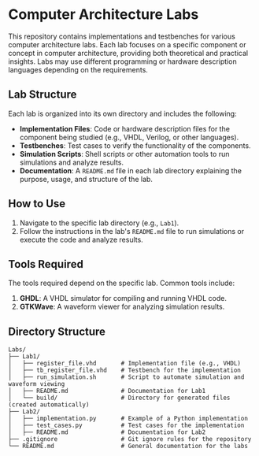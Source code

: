 # Computer Architecture Labs

This repository contains implementations and testbenches for various computer architecture labs. Each lab focuses on a specific component or concept in computer architecture, providing both theoretical and practical insights. Labs may use different programming or hardware description languages depending on the requirements.

## Lab Structure

Each lab is organized into its own directory and includes the following:

- **Implementation Files**: Code or hardware description files for the component being studied (e.g., VHDL, Verilog, or other languages).
- **Testbenches**: Test cases to verify the functionality of the components.
- **Simulation Scripts**: Shell scripts or other automation tools to run simulations and analyze results.
- **Documentation**: A `README.md` file in each lab directory explaining the purpose, usage, and structure of the lab.

## How to Use

1. Navigate to the specific lab directory (e.g., `Lab1`).
2. Follow the instructions in the lab's `README.md` file to run simulations or execute the code and analyze results.

## Tools Required

The tools required depend on the specific lab. Common tools include:

1. **GHDL**: A VHDL simulator for compiling and running VHDL code.
2. **GTKWave**: A waveform viewer for analyzing simulation results.

## Directory Structure

```
Labs/
├── Lab1/
│   ├── register_file.vhd       # Implementation file (e.g., VHDL)
│   ├── tb_register_file.vhd    # Testbench for the implementation
│   ├── run_simulation.sh       # Script to automate simulation and waveform viewing
│   ├── README.md               # Documentation for Lab1
│   └── build/                  # Directory for generated files (created automatically)
├── Lab2/
│   ├── implementation.py       # Example of a Python implementation
│   ├── test_cases.py           # Test cases for the implementation
│   ├── README.md               # Documentation for Lab2
├── .gitignore                  # Git ignore rules for the repository
└── README.md                   # General documentation for the labs
```
